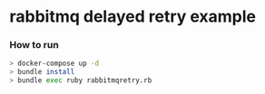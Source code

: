 # rabbitmq delayed retry example

### How to run

```bash
> docker-compose up -d
> bundle install
> bundle exec ruby rabbitmqretry.rb
